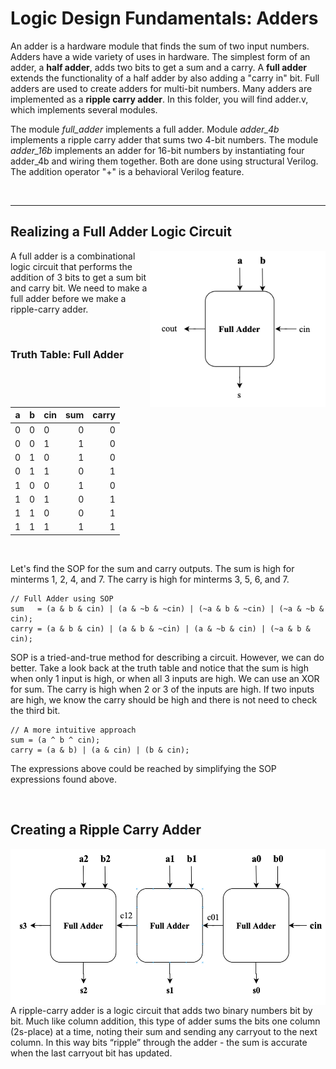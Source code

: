 # Logic Design Fundamentals: Adders
An adder is a hardware module that finds the sum of two input numbers. Adders have a wide variety of uses in hardware. The simplest form of an adder, a **half adder**, adds two bits to get a sum and a carry. A **full adder** extends the functionality of a half adder by also adding a  "carry in" bit. Full adders are used to create adders for multi-bit numbers. Many adders are implemented as a **ripple carry adder**. In this folder, you will find adder.v, which implements several modules. 

The module *full_adder* implements a full adder. Module *adder_4b* implements a ripple carry adder that sums two 4-bit numbers. The module *adder_16b* implements an adder for 16-bit numbers by instantiating four adder_4b and wiring them together. Both are done using structural Verilog. The addition operator "+" is a behavioral Verilog feature. 

<br>

---

## **Realizing a Full Adder Logic Circuit**
<img src="./full_adder.png" alt="full adder diagram" height="250" align="right"/>

A full adder is a combinational logic circuit that performs the addition of 3 bits to get a sum bit and carry bit. We need to make a full adder before we make a ripple-carry adder. 

<br>

### **Truth Table: Full Adder**
|  a|  b| cin| sum| carry|
|---|---|----|---:|-----:|
|  0|  0|   0|  0|      0|
|  0|  0|   1|  1|      0|
|  0|  1|   0|  1|      0|  
|  0|  1|   1|  0|      1|
|  1|  0|   0|  1|      0|
|  1|  0|   1|  0|      1|
|  1|  1|   0|  0|      1|
|  1|  1|   1|  1|      1| 

<br>

Let's find the SOP for the sum and carry outputs. The sum is high for minterms 1, 2, 4, and 7. The carry is high for minterms 3, 5, 6, and 7. 

    // Full Adder using SOP
    sum   = (a & b & cin) | (a & ~b & ~cin) | (~a & b & ~cin) | (~a & ~b & cin);
    carry = (a & b & cin) | (a & b & ~cin) | (a & ~b & cin) | (~a & b & cin);

SOP is a tried-and-true method for describing a circuit. However, we can do better. Take a look back at the truth table and notice that the sum is high when only 1 input is high, or when all 3 inputs are high. We can use an XOR for sum. The carry is high when 2 or 3 of the inputs are high. If two inputs are high, we know the carry should be high and there is not need to check the third bit.

    // A more intuitive approach
    sum = (a ^ b ^ cin);
    carry = (a & b) | (a & cin) | (b & cin);

The expressions above could be reached by simplifying the SOP expressions found above. 

<br>

## **Creating a Ripple Carry Adder**

<img src="./adder_3b.png" alt="ripple carry adder diagram" title="ripple-carry adder" height="250" align="right"/>
A ripple-carry adder is a logic circuit that adds two binary numbers bit by bit. Much like column addition, this type of adder sums the bits one column (2s-place) at a time, noting their sum and sending any carryout to the next column. In this way bits “ripple” through the adder - the sum is accurate when the last
carryout bit has updated.